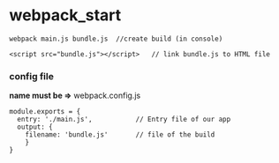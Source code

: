 # webpack_start


```
webpack main.js bundle.js  //create build (in console)
```
```
<script src="bundle.js"></script>   // link bundle.js to HTML file
```

### config file

**name must be =>**  webpack.config.js
```
module.exports = {
  entry: './main.js',           // Entry file of our app
  output: {
    filename: 'bundle.js'       // file of the build
    }
}
```

